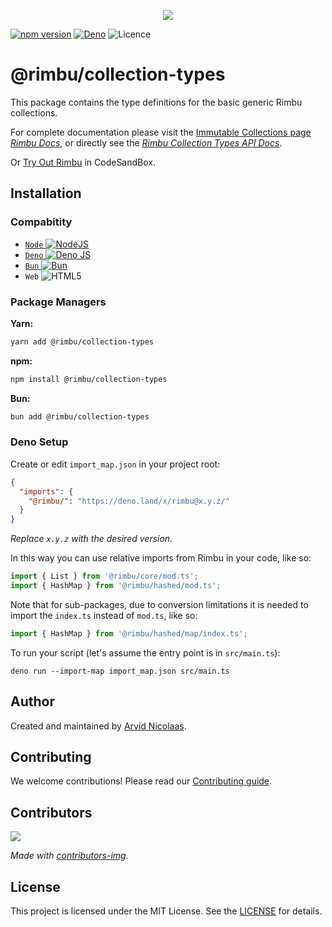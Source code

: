 <p align="center">
    <img src="https://github.com/rimbu-org/rimbu/raw/main/assets/rimbu_logo.svg" />
</p>

[![npm version](https://badge.fury.io/js/@rimbu%2Fcollection-types.svg)](https://www.npmjs.com/package/@rimbu/collection-types)
[![Deno](https://shield.deno.dev/x/rimbu)](http://deno.land/x/rimbu)
![Licence](https://img.shields.io/github/license/rimbu-org/rimbu)

# @rimbu/collection-types

This package contains the type definitions for the basic generic Rimbu collections.

For complete documentation please visit the [Immutable Collections page](https://rimbu.org/docs/collections) _[Rimbu Docs](https://rimbu.org)_, or directly see the _[Rimbu Collection Types API Docs](https://rimbu.org/api/rimbu/collection-types)_.

Or [Try Out Rimbu](https://codesandbox.io/s/github/vitoke/rimbu-sandbox/tree/main?previewwindow=console&view=split&editorsize=65&moduleview=1&module=/src/index.ts) in CodeSandBox.

## Installation

### Compabitity

- [`Node` ![NodeJS](https://img.shields.io/badge/node.js-6DA55F?logo=node.js&logoColor=white)](https://nodejs.org)
- [`Deno` ![Deno JS](https://img.shields.io/badge/deno%20js-000000?logo=deno&logoColor=white)](https://deno.com/runtime)
- [`Bun` ![Bun](https://img.shields.io/badge/Bun-%23000000.svg?logoColor=white)](https://bun.sh/)
- `Web` ![HTML5](https://img.shields.io/badge/html5-%23E34F26.svg?logoColor=white)

### Package Managers

**Yarn:**

```sh
yarn add @rimbu/collection-types
```

**npm:**

```sh
npm install @rimbu/collection-types
```

**Bun:**

```sh
bun add @rimbu/collection-types
```

### Deno Setup

Create or edit `import_map.json` in your project root:

```json
{
  "imports": {
    "@rimbu/": "https://deno.land/x/rimbu@x.y.z/"
  }
}
```

_Replace `x.y.z` with the desired version._

In this way you can use relative imports from Rimbu in your code, like so:

```ts
import { List } from '@rimbu/core/mod.ts';
import { HashMap } from '@rimbu/hashed/mod.ts';
```

Note that for sub-packages, due to conversion limitations it is needed to import the `index.ts` instead of `mod.ts`, like so:

```ts
import { HashMap } from '@rimbu/hashed/map/index.ts';
```

To run your script (let's assume the entry point is in `src/main.ts`):

`deno run --import-map import_map.json src/main.ts`

## Author

Created and maintained by [Arvid Nicolaas](https://github.com/vitoke).

## Contributing

We welcome contributions! Please read our [Contributing guide](https://github.com/rimbu-org/rimbu/blob/main/CONTRIBUTING.md).

## Contributors

<img src = "https://contrib.rocks/image?repo=rimbu-org/rimbu"/>

_Made with [contributors-img](https://contrib.rocks)._

## License

This project is licensed under the MIT License. See the [LICENSE](./LICENSE) for details.

